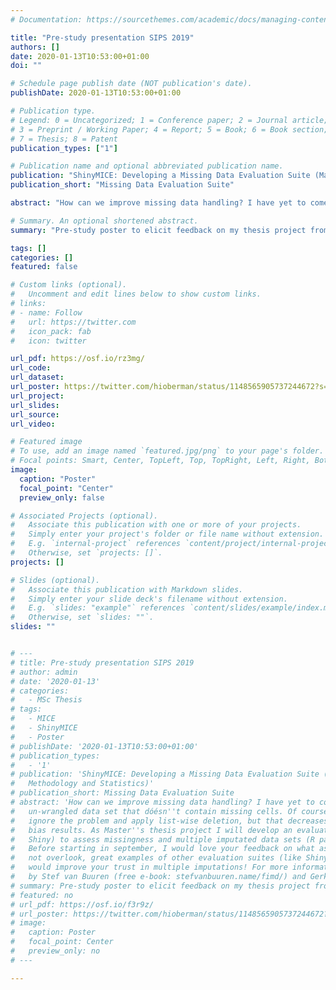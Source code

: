 ```yaml
---
# Documentation: https://sourcethemes.com/academic/docs/managing-content/

title: "Pre-study presentation SIPS 2019"
authors: []
date: 2020-01-13T10:53:00+01:00
doi: ""

# Schedule page publish date (NOT publication's date).
publishDate: 2020-01-13T10:53:00+01:00

# Publication type.
# Legend: 0 = Uncategorized; 1 = Conference paper; 2 = Journal article;
# 3 = Preprint / Working Paper; 4 = Report; 5 = Book; 6 = Book section;
# 7 = Thesis; 8 = Patent
publication_types: ["1"]

# Publication name and optional abbreviated publication name.
publication: "ShinyMICE: Developing a Missing Data Evaluation Suite (Master’s Thesis Methodology and Statistics)"
publication_short: "Missing Data Evaluation Suite"

abstract: "How can we improve missing data handling? I have yet to come across an un-wrangled data set that dóésn't contain missing cells. Of course you could just ignore the problem and apply list-wise deletion, but that decreases power and can bias results. As Master's thesis project I will develop an evaluation suite (R Shiny) to assess missingness and multiple imputated data sets (R package 'MICE'). Before starting in september, I would love your feedback on what aspects I should not overlook, great examples of other evaluation suites (like ShinyStan), and what would improve your trust in multiple imputations! For more information, see work by Stef van Buuren (free e-book: stefvanbuuren.name/fimd/) and Gerko Vink."

# Summary. An optional shortened abstract.
summary: "Pre-study poster to elicit feedback on my thesis project from SIPS attendees."

tags: []
categories: []
featured: false

# Custom links (optional).
#   Uncomment and edit lines below to show custom links.
# links:
# - name: Follow
#   url: https://twitter.com
#   icon_pack: fab
#   icon: twitter

url_pdf: https://osf.io/rz3mg/
url_code:
url_dataset:
url_poster: https://twitter.com/hioberman/status/1148565905737244672?s=20
url_project:
url_slides:
url_source:
url_video:

# Featured image
# To use, add an image named `featured.jpg/png` to your page's folder. 
# Focal points: Smart, Center, TopLeft, Top, TopRight, Left, Right, BottomLeft, Bottom, BottomRight.
image:
  caption: "Poster"
  focal_point: "Center"
  preview_only: false

# Associated Projects (optional).
#   Associate this publication with one or more of your projects.
#   Simply enter your project's folder or file name without extension.
#   E.g. `internal-project` references `content/project/internal-project/index.md`.
#   Otherwise, set `projects: []`.
projects: []

# Slides (optional).
#   Associate this publication with Markdown slides.
#   Simply enter your slide deck's filename without extension.
#   E.g. `slides: "example"` references `content/slides/example/index.md`.
#   Otherwise, set `slides: ""`.
slides: ""


# ---
# title: Pre-study presentation SIPS 2019
# author: admin
# date: '2020-01-13'
# categories:
#   - MSc Thesis
# tags:
#   - MICE
#   - ShinyMICE
#   - Poster
# publishDate: '2020-01-13T10:53:00+01:00'
# publication_types:
#   - '1'
# publication: 'ShinyMICE: Developing a Missing Data Evaluation Suite (Master's Thesis
#   Methodology and Statistics)'
# publication_short: Missing Data Evaluation Suite
# abstract: 'How can we improve missing data handling? I have yet to come across an
#   un-wrangled data set that dóésn''t contain missing cells. Of course you could just
#   ignore the problem and apply list-wise deletion, but that decreases power and can
#   bias results. As Master''s thesis project I will develop an evaluation suite (R
#   Shiny) to assess missingness and multiple imputated data sets (R package ''MICE'').
#   Before starting in september, I would love your feedback on what aspects I should
#   not overlook, great examples of other evaluation suites (like ShinyStan), and what
#   would improve your trust in multiple imputations! For more information, see work
#   by Stef van Buuren (free e-book: stefvanbuuren.name/fimd/) and Gerko Vink.'
# summary: Pre-study poster to elicit feedback on my thesis project from SIPS attendees.
# featured: no
# url_pdf: https://osf.io/f3r9z/
# url_poster: https://twitter.com/hioberman/status/1148565905737244672?s=20
# image:
#   caption: Poster
#   focal_point: Center
#   preview_only: no
# ---

---
```


